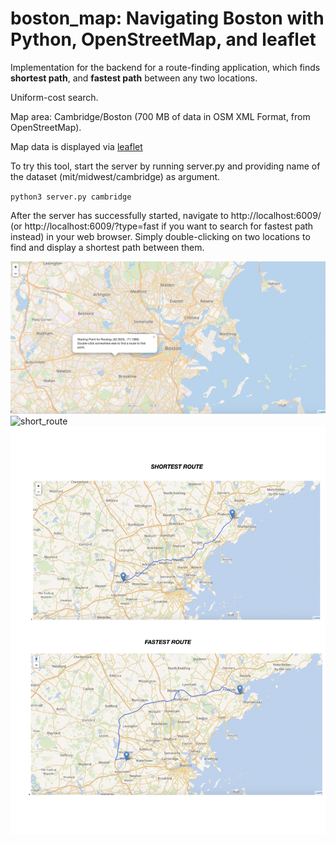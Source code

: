 # boston_map: Navigating Boston with Python, OpenStreetMap, and leaflet


Implementation for the backend for a route-finding application, which finds **shortest path**, and **fastest path** between any two locations.

Uniform-cost search.

Map area: Cambridge/Boston (700 MB of data in OSM XML Format, from OpenStreetMap).

Map data is displayed via [leaflet](https://leafletjs.com/)

To try this tool, start the server by running server.py and providing name of the dataset (mit/midwest/cambridge) as argument. 

`python3 server.py cambridge`

After the server has successfully started, navigate to http://localhost:6009/ (or http://localhost:6009/?type=fast if you want to search for fastest path instead) in your web browser. Simply double-clicking on two locations to find and display a shortest path between them.

![start_search](/start.png)
![short_route](/short.png)
![short vs fast](vs.png)


